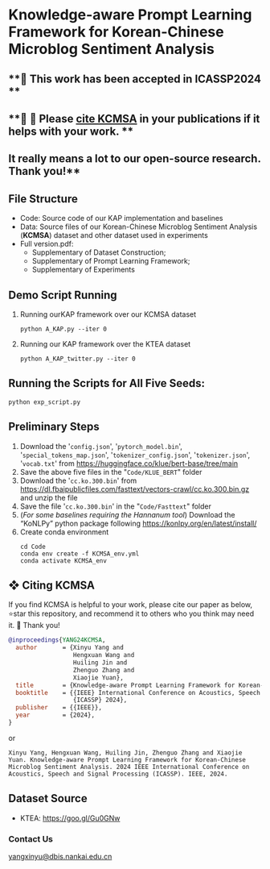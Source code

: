 # Knowledge-aware Prompt Learning Framework for Korean-Chinese Microblog Sentiment Analysis


## **:triangular_flag_on_post: This work has been accepted in ICASSP2024 ** ##
## **:triangular_flag_on_post: 🤗 Please [cite KCMSA](https://github.com/KCMSA23/KCMSA#-citing-kcmsa) in your publications if it helps with your work. **
## It really means a lot to our open-source research. Thank you!**


## File Structure

* Code: Source code of our KAP implementation and baselines
* Data: Source files of our Korean-Chinese Microblog Sentiment Analysis (**KCMSA**) dataset and other dataset used in experiments
* Full version.pdf: 
    - Supplementary of Dataset Construction; 
    - Supplementary of Prompt Learning Framework; 
    - Supplementary of Experiments

## Demo Script Running
1. Running ourKAP framework over our KCMSA dataset
    ```
    python A_KAP.py --iter 0
    ```
2. Running our KAP framework over the KTEA dataset
    ```
    python A_KAP_twitter.py --iter 0
    ```

## Running the Scripts for All Five Seeds:
```
python exp_script.py
```

## Preliminary Steps
1. Download the '``config.json``', '``pytorch_model.bin``', '``special_tokens_map.json``', '``tokenizer_config.json``', '``tokenizer.json``', '``vocab.txt``' from https://huggingface.co/klue/bert-base/tree/main
2. Save the above five files in the "``Code/KLUE_BERT``" folder
3. Download the '``cc.ko.300.bin``' from https://dl.fbaipublicfiles.com/fasttext/vectors-crawl/cc.ko.300.bin.gz and unzip the file
4. Save the file '``cc.ko.300.bin``' in the "``Code/Fasttext``" folder
5. (*For some baselines requiring the Hannanum tool*) Download the “KoNLPy” python package following https://konlpy.org/en/latest/install/
6. Create conda environment
    ```
    cd Code
    conda env create -f KCMSA_env.yml
    conda activate KCMSA_env
    ```
## ❖ Citing KCMSA
If you find KCMSA is helpful to your work, please cite our paper as below, 
⭐️star this repository, and recommend it to others who you think may need it. 🤗 Thank you!

```bibtex
@inproceedings{YANG24KCMSA,
  author       = {Xinyu Yang and
                  Hengxuan Wang and
                  Huiling Jin and
                  Zhenguo Zhang and
                  Xiaojie Yuan},
  title        = {Knowledge-aware Prompt Learning Framework for Korean-Chinese Microblog Sentiment Analysis},
  booktitle    = {{IEEE} International Conference on Acoustics, Speech and Signal Processing,
                  {ICASSP} 2024},
  publisher    = {{IEEE}},
  year         = {2024},
}
```

or

`Xinyu Yang, Hengxuan Wang, Huiling Jin, Zhenguo Zhang and Xiaojie Yuan. Knowledge-aware Prompt Learning Framework for Korean-Chinese Microblog Sentiment Analysis. 2024 IEEE International Conference on Acoustics, Speech and Signal Processing (ICASSP). IEEE, 2024.`


## Dataset Source
* KTEA: https://goo.gl/Gu0GNw

### Contact Us
yangxinyu@dbis.nankai.edu.cn
